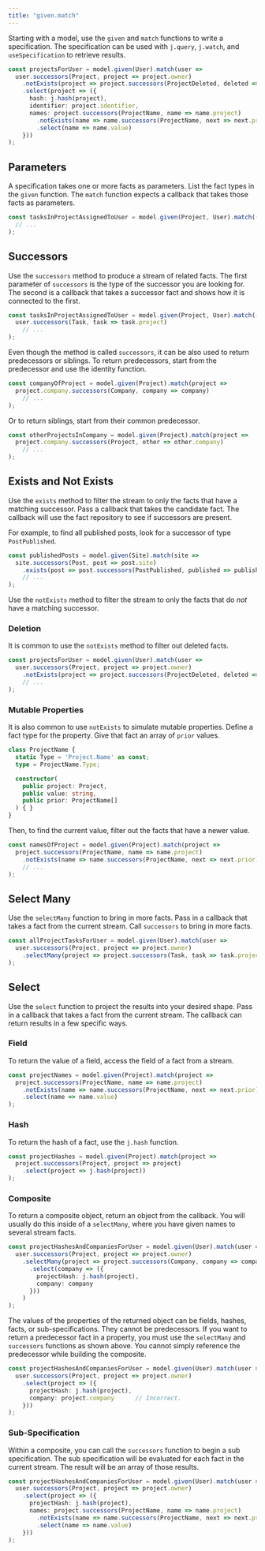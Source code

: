 ```yaml
---
title: "given.match"
---
```


Starting with a model, use the `given` and `match` functions to write a specification.
The specification can be used with `j.query`, `j.watch`, and `useSpecification` to retrieve results.

```typescript
const projectsForUser = model.given(User).match(user =>
  user.successors(Project, project => project.owner)
    .notExists(project => project.successors(ProjectDeleted, deleted => deleted.project))
    .select(project => ({
      hash: j.hash(project),
      identifier: project.identifier,
      names: project.successors(ProjectName, name => name.project)
        .notExists(name => name.successors(ProjectName, next => next.prior))
        .select(name => name.value)
    }))
);
```

## Parameters

A specification takes one or more facts as parameters.
List the fact types in the `given` function.
The `match` function expects a callback that takes those facts as parameters.

```typescript
const tasksInProjectAssignedToUser = model.given(Project, User).match((project, user) =>
  // ...
);
```

## Successors

Use the `successors` method to produce a stream of related facts.
The first parameter of `successors` is the type of the successor you are looking for.
The second is a callback that takes a successor fact and shows how it is connected to the first.


```typescript
const tasksInProjectAssignedToUser = model.given(Project, User).match((project, user) =>
  user.successors(Task, task => task.project)
    // ...
);
```

Even though the method is called `successors`, it can be also used to return predecessors or siblings.
To return predecessors, start from the predecessor and use the identity function.

```typescript
const companyOfProject = model.given(Project).match(project =>
  project.company.successors(Company, company => company)
    // ...
);
```

Or to return siblings, start from their common predecessor.

```typescript
const otherProjectsInCompany = model.given(Project).match(project =>
  project.company.successors(Project, other => other.company)
    // ...
);
```

## Exists and Not Exists

Use the `exists` method to filter the stream to only the facts that have a matching successor.
Pass a callback that takes the candidate fact.
The callback will use the fact repository to see if successors are present.

For example, to find all published posts, look for a successor of type `PostPublished`.

```typescript
const publishedPosts = model.given(Site).match(site =>
  site.successors(Post, post => post.site)
    .exists(post => post.successors(PostPublished, published => published.post))
    // ...
);
```

Use the `notExists` method to filter the stream to only the facts that do *not* have a matching successor.

### Deletion

It is common to use the `notExists` method to filter out deleted facts.

```typescript
const projectsForUser = model.given(User).match(user =>
  user.successors(Project, project => project.owner)
    .notExists(project => project.successors(ProjectDeleted, deleted => deleted.project))
    // ...
);
```

### Mutable Properties

It is also common to use `notExists` to simulate mutable properties.
Define a fact type for the property.
Give that fact an array of `prior` values.

```typescript
class ProjectName {
  static Type = 'Project.Name' as const;
  type = ProjectName.Type;

  constructor(
    public project: Project,
    public value: string,
    public prior: ProjectName[]
  ) { }
}
```

Then, to find the current value, filter out the facts that have a newer value.

```typescript
const namesOfProject = model.given(Project).match(project =>
  project.successors(ProjectName, name => name.project)
    .notExists(name => name.successors(ProjectName, next => next.prior))
    // ...
);
```

## Select Many

Use the `selectMany` function to bring in more facts.
Pass in a callback that takes a fact from the current stream.
Call `successors` to bring in more facts.

```typescript
const allProjectTasksForUser = model.given(User).match(user =>
  user.successors(Project, project => project.owner)
    .selectMany(project => project.successors(Task, task => task.project))
);
```

## Select

Use the `select` function to project the results into your desired shape.
Pass in a callback that takes a fact from the current stream.
The callback can return results in a few specific ways.

### Field

To return the value of a field, access the field of a fact from a stream.

```typescript
const projectNames = model.given(Project).match(project =>
  project.successors(ProjectName, name => name.project)
    .notExists(name => name.successors(ProjectName, next => next.prior))
    .select(name => name.value)
);
```

### Hash

To return the hash of a fact, use the `j.hash` function.

```typescript
const projectHashes = model.given(Project).match(project =>
  project.successors(Project, project => project)
    .select(project => j.hash(project))
);
```

### Composite

To return a composite object, return an object from the callback.
You will usually do this inside of a `selectMany`, where you have given names to several stream facts.

```typescript
const projectHashesAndCompaniesForUser = model.given(User).match(user =>
  user.successors(Project, project => project.owner)
    .selectMany(project => project.successors(Company, company => company)
      .select(company => ({
        projectHash: j.hash(project),
        company: company
      }))
    )
);
```

The values of the properties of the returned object can be fields, hashes, facts, or sub-specifications.
They cannot be predecessors.
If you want to return a predecessor fact in a property, you must use the `selectMany` and `successors` functions as shown above.
You cannot simply reference the predecessor while building the composite.

```typescript
const projectHashesAndCompaniesForUser = model.given(User).match(user =>
  user.successors(Project, project => project.owner)
    .select(project => ({
      projectHash: j.hash(project),
      company: project.company      // Incorrect.
    }))
);
```

### Sub-Specification

Within a composite, you can call the `successors` function to begin a sub specification.
The sub specification will be evaluated for each fact in the current stream.
The result will be an array of those results.

```typescript
const projectHashesAndCompaniesForUser = model.given(User).match(user =>
  user.successors(Project, project => project.owner)
    .select(project => ({
      projectHash: j.hash(project),
      names: project.successors(ProjectName, name => name.project)
        .notExists(name => name.successors(ProjectName, next => next.prior))
        .select(name => name.value)
    }))
);
```